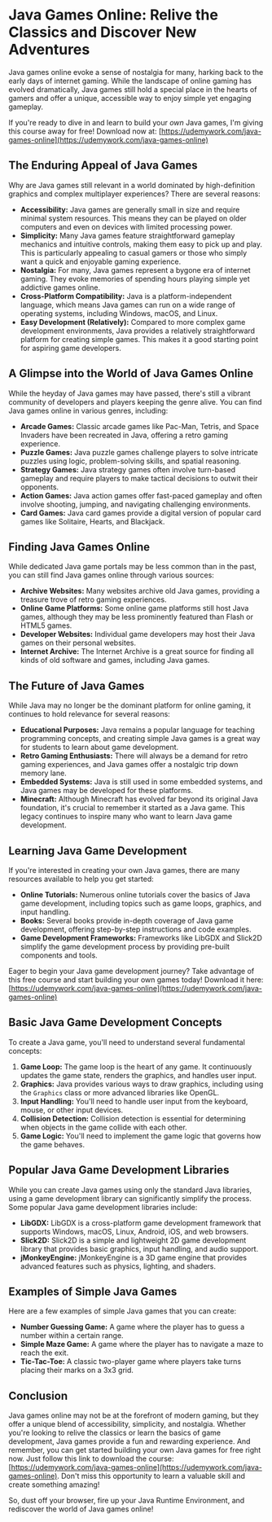 # Java Games Online: Relive the Classics and Discover New Adventures

Java games online evoke a sense of nostalgia for many, harking back to the early days of internet gaming. While the landscape of online gaming has evolved dramatically, Java games still hold a special place in the hearts of gamers and offer a unique, accessible way to enjoy simple yet engaging gameplay.

If you're ready to dive in and learn to build your *own* Java games, I'm giving this course away for free! Download now at: [https://udemywork.com/java-games-online](https://udemywork.com/java-games-online)

## The Enduring Appeal of Java Games

Why are Java games still relevant in a world dominated by high-definition graphics and complex multiplayer experiences? There are several reasons:

*   **Accessibility:** Java games are generally small in size and require minimal system resources. This means they can be played on older computers and even on devices with limited processing power.
*   **Simplicity:** Many Java games feature straightforward gameplay mechanics and intuitive controls, making them easy to pick up and play. This is particularly appealing to casual gamers or those who simply want a quick and enjoyable gaming experience.
*   **Nostalgia:** For many, Java games represent a bygone era of internet gaming. They evoke memories of spending hours playing simple yet addictive games online.
*   **Cross-Platform Compatibility:** Java is a platform-independent language, which means Java games can run on a wide range of operating systems, including Windows, macOS, and Linux.
*   **Easy Development (Relatively):** Compared to more complex game development environments, Java provides a relatively straightforward platform for creating simple games. This makes it a good starting point for aspiring game developers.

## A Glimpse into the World of Java Games Online

While the heyday of Java games may have passed, there's still a vibrant community of developers and players keeping the genre alive. You can find Java games online in various genres, including:

*   **Arcade Games:** Classic arcade games like Pac-Man, Tetris, and Space Invaders have been recreated in Java, offering a retro gaming experience.
*   **Puzzle Games:** Java puzzle games challenge players to solve intricate puzzles using logic, problem-solving skills, and spatial reasoning.
*   **Strategy Games:** Java strategy games often involve turn-based gameplay and require players to make tactical decisions to outwit their opponents.
*   **Action Games:** Java action games offer fast-paced gameplay and often involve shooting, jumping, and navigating challenging environments.
*   **Card Games:** Java card games provide a digital version of popular card games like Solitaire, Hearts, and Blackjack.

## Finding Java Games Online

While dedicated Java game portals may be less common than in the past, you can still find Java games online through various sources:

*   **Archive Websites:** Many websites archive old Java games, providing a treasure trove of retro gaming experiences.
*   **Online Game Platforms:** Some online game platforms still host Java games, although they may be less prominently featured than Flash or HTML5 games.
*   **Developer Websites:** Individual game developers may host their Java games on their personal websites.
*   **Internet Archive:** The Internet Archive is a great source for finding all kinds of old software and games, including Java games.

## The Future of Java Games

While Java may no longer be the dominant platform for online gaming, it continues to hold relevance for several reasons:

*   **Educational Purposes:** Java remains a popular language for teaching programming concepts, and creating simple Java games is a great way for students to learn about game development.
*   **Retro Gaming Enthusiasts:** There will always be a demand for retro gaming experiences, and Java games offer a nostalgic trip down memory lane.
*   **Embedded Systems:** Java is still used in some embedded systems, and Java games may be developed for these platforms.
*   **Minecraft:** Although Minecraft has evolved far beyond its original Java foundation, it's crucial to remember it started as a Java game. This legacy continues to inspire many who want to learn Java game development.

## Learning Java Game Development

If you're interested in creating your own Java games, there are many resources available to help you get started:

*   **Online Tutorials:** Numerous online tutorials cover the basics of Java game development, including topics such as game loops, graphics, and input handling.
*   **Books:** Several books provide in-depth coverage of Java game development, offering step-by-step instructions and code examples.
*   **Game Development Frameworks:** Frameworks like LibGDX and Slick2D simplify the game development process by providing pre-built components and tools.

Eager to begin your Java game development journey? Take advantage of this free course and start building your own games today!  Download it here: [https://udemywork.com/java-games-online](https://udemywork.com/java-games-online)

## Basic Java Game Development Concepts

To create a Java game, you'll need to understand several fundamental concepts:

1.  **Game Loop:** The game loop is the heart of any game. It continuously updates the game state, renders the graphics, and handles user input.
2.  **Graphics:** Java provides various ways to draw graphics, including using the `Graphics` class or more advanced libraries like OpenGL.
3.  **Input Handling:** You'll need to handle user input from the keyboard, mouse, or other input devices.
4.  **Collision Detection:** Collision detection is essential for determining when objects in the game collide with each other.
5.  **Game Logic:** You'll need to implement the game logic that governs how the game behaves.

## Popular Java Game Development Libraries

While you can create Java games using only the standard Java libraries, using a game development library can significantly simplify the process. Some popular Java game development libraries include:

*   **LibGDX:** LibGDX is a cross-platform game development framework that supports Windows, macOS, Linux, Android, iOS, and web browsers.
*   **Slick2D:** Slick2D is a simple and lightweight 2D game development library that provides basic graphics, input handling, and audio support.
*   **jMonkeyEngine:** jMonkeyEngine is a 3D game engine that provides advanced features such as physics, lighting, and shaders.

## Examples of Simple Java Games

Here are a few examples of simple Java games that you can create:

*   **Number Guessing Game:** A game where the player has to guess a number within a certain range.
*   **Simple Maze Game:** A game where the player has to navigate a maze to reach the exit.
*   **Tic-Tac-Toe:** A classic two-player game where players take turns placing their marks on a 3x3 grid.

## Conclusion

Java games online may not be at the forefront of modern gaming, but they offer a unique blend of accessibility, simplicity, and nostalgia. Whether you're looking to relive the classics or learn the basics of game development, Java games provide a fun and rewarding experience.  And remember, you can get started building your own Java games for free right now.  Just follow this link to download the course: [https://udemywork.com/java-games-online](https://udemywork.com/java-games-online).  Don't miss this opportunity to learn a valuable skill and create something amazing!

So, dust off your browser, fire up your Java Runtime Environment, and rediscover the world of Java games online!
